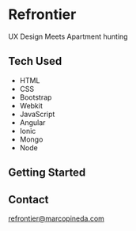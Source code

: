 # Refrontier #

UX Design Meets Apartment hunting

##  Tech Used ##

- HTML
- CSS
- Bootstrap
- Webkit
- JavaScript
- Angular
- Ionic
- Mongo
- Node

## Getting Started ##

## Contact ##

refrontier@marcopineda.com